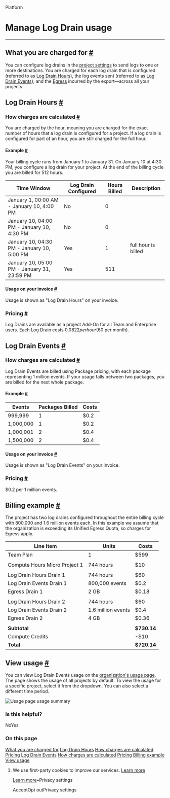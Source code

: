 Platform

# Manage Log Drain usage

* * *

## What you are charged for [\#](https://supabase.com/docs/guides/platform/manage-your-usage/log-drains\#what-you-are-charged-for)

You can configure log drains in the [project settings](https://supabase.com/dashboard/project/_/settings/log-drains) to send logs to one or more destinations. You are charged for each log drain that is configured (referred to as [Log Drain Hours](https://supabase.com/docs/guides/platform/manage-your-usage/log-drains#log-drain-hours)), the log events sent (referred to as [Log Drain Events](https://supabase.com/docs/guides/platform/manage-your-usage/log-drains#log-drain-events)), and the [Egress](https://supabase.com/docs/guides/platform/manage-your-usage/egress) incurred by the export—across all your projects.

## Log Drain Hours [\#](https://supabase.com/docs/guides/platform/manage-your-usage/log-drains\#log-drain-hours)

### How charges are calculated [\#](https://supabase.com/docs/guides/platform/manage-your-usage/log-drains\#how-charges-are-calculated)

You are charged by the hour, meaning you are charged for the exact number of hours that a log drain is configured for a project. If a log drain is configured for part of an hour, you are still charged for the full hour.

#### Example [\#](https://supabase.com/docs/guides/platform/manage-your-usage/log-drains\#example)

Your billing cycle runs from January 1 to January 31. On January 10 at 4:30 PM, you configure a log drain for your project. At the end of the billing cycle you are billed for 512 hours.

| Time Window | Log Drain Configured | Hours Billed | Description |
| --- | --- | --- | --- |
| January 1, 00:00 AM - January 10, 4:00 PM | No | 0 |  |
| January 10, 04:00 PM - January 10, 4:30 PM | No | 0 |  |
| January 10, 04:30 PM - January 10, 5:00 PM | Yes | 1 | full hour is billed |
| January 10, 05:00 PM - January 31, 23:59 PM | Yes | 511 |  |

#### Usage on your invoice [\#](https://supabase.com/docs/guides/platform/manage-your-usage/log-drains\#usage-on-your-invoice)

Usage is shown as "Log Drain Hours" on your invoice.

### Pricing [\#](https://supabase.com/docs/guides/platform/manage-your-usage/log-drains\#pricing)

Log Drains are available as a project Add-On for all Team and Enterprise users. Each Log Drain costs $0.0822 per hour ($60 per month).

## Log Drain Events [\#](https://supabase.com/docs/guides/platform/manage-your-usage/log-drains\#log-drain-events)

### How charges are calculated [\#](https://supabase.com/docs/guides/platform/manage-your-usage/log-drains\#how-charges-are-calculated)

Log Drain Events are billed using Package pricing, with each package representing 1 million events. If your usage falls between two packages, you are billed for the next whole package.

#### Example [\#](https://supabase.com/docs/guides/platform/manage-your-usage/log-drains\#example)

| Events | Packages Billed | Costs |
| --- | --- | --- |
| 999,999 | 1 | $0.2 |
| 1,000,000 | 1 | $0.2 |
| 1,000,001 | 2 | $0.4 |
| 1,500,000 | 2 | $0.4 |

#### Usage on your invoice [\#](https://supabase.com/docs/guides/platform/manage-your-usage/log-drains\#usage-on-your-invoice)

Usage is shown as "Log Drain Events" on your invoice.

### Pricing [\#](https://supabase.com/docs/guides/platform/manage-your-usage/log-drains\#pricing)

$0.2 per 1 million events.

## Billing example [\#](https://supabase.com/docs/guides/platform/manage-your-usage/log-drains\#billing-example)

The project has two log drains configured throughout the entire billing cycle with 800,000 and 1.6 million events each. In this example we assume that the organization is exceeding its Unified Egress Quota, so charges for Egress apply.

| Line Item | Units | Costs |
| --- | --- | --- |
| Team Plan | 1 | $599 |
|  |  |  |
| Compute Hours Micro Project 1 | 744 hours | $10 |
|  |  |  |
| Log Drain Hours Drain 1 | 744 hours | $60 |
| Log Drain Events Drain 1 | 800,000 events | $0.2 |
| Egress Drain 1 | 2 GB | $0.18 |
|  |  |  |
| Log Drain Hours Drain 2 | 744 hours | $60 |
| Log Drain Events Drain 2 | 1.6 million events | $0.4 |
| Egress Drain 2 | 4 GB | $0.36 |
|  |  |  |
| **Subtotal** |  | **$730.14** |
| Compute Credits |  | -$10 |
| **Total** |  | **$720.14** |

## View usage [\#](https://supabase.com/docs/guides/platform/manage-your-usage/log-drains\#view-usage)

You can view Log Drain Events usage on the [organization's usage page](https://supabase.com/dashboard/org/_/usage). The page shows the usage of all projects by default. To view the usage for a specific project, select it from the dropdown. You can also select a different time period.

![Usage page usage summary](https://supabase.com/docs/_next/image?url=%2Fdocs%2Fimg%2Fguides%2Fplatform%2Fusage-logdrain-events--light.png&w=3840&q=75&dpl=dpl_9xAnUGkSbk4dufV62sNRezafXykJ)

### Is this helpful?

NoYes

### On this page

[What you are charged for](https://supabase.com/docs/guides/platform/manage-your-usage/log-drains#what-you-are-charged-for) [Log Drain Hours](https://supabase.com/docs/guides/platform/manage-your-usage/log-drains#log-drain-hours) [How charges are calculated](https://supabase.com/docs/guides/platform/manage-your-usage/log-drains#how-charges-are-calculated) [Pricing](https://supabase.com/docs/guides/platform/manage-your-usage/log-drains#pricing) [Log Drain Events](https://supabase.com/docs/guides/platform/manage-your-usage/log-drains#log-drain-events) [How charges are calculated](https://supabase.com/docs/guides/platform/manage-your-usage/log-drains#how-charges-are-calculated) [Pricing](https://supabase.com/docs/guides/platform/manage-your-usage/log-drains#pricing) [Billing example](https://supabase.com/docs/guides/platform/manage-your-usage/log-drains#billing-example) [View usage](https://supabase.com/docs/guides/platform/manage-your-usage/log-drains#view-usage)

1. We use first-party cookies to improve our services. [Learn more](https://supabase.com/privacy#8-cookies-and-similar-technologies-used-on-our-european-services)



   [Learn more](https://supabase.com/privacy#8-cookies-and-similar-technologies-used-on-our-european-services)•Privacy settings





   AcceptOpt outPrivacy settings